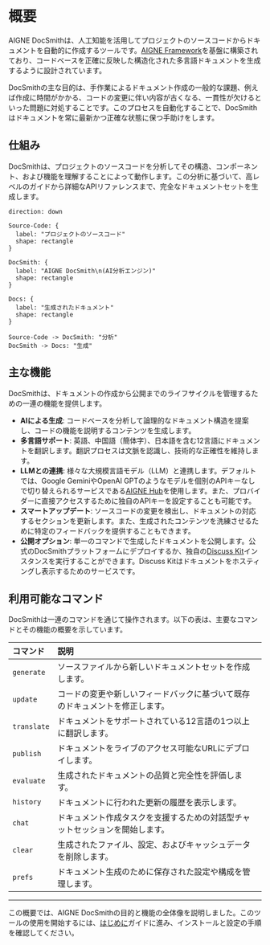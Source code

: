 # 概要

AIGNE DocSmithは、人工知能を活用してプロジェクトのソースコードからドキュメントを自動的に作成するツールです。[AIGNE Framework](https://www.aigne.io/en/framework)を基盤に構築されており、コードベースを正確に反映した構造化された多言語ドキュメントを生成するように設計されています。

DocSmithの主な目的は、手作業によるドキュメント作成の一般的な課題、例えば作成に時間がかかる、コードの変更に伴い内容が古くなる、一貫性が欠けるといった問題に対処することです。このプロセスを自動化することで、DocSmithはドキュメントを常に最新かつ正確な状態に保つ手助けをします。

## 仕組み

DocSmithは、プロジェクトのソースコードを分析してその構造、コンポーネント、および機能を理解することによって動作します。この分析に基づいて、高レベルのガイドから詳細なAPIリファレンスまで、完全なドキュメントセットを生成します。

```d2
direction: down

Source-Code: {
  label: "プロジェクトのソースコード"
  shape: rectangle
}

DocSmith: {
  label: "AIGNE DocSmith\n(AI分析エンジン)"
  shape: rectangle
}

Docs: {
  label: "生成されたドキュメント"
  shape: rectangle
}

Source-Code -> DocSmith: "分析"
DocSmith -> Docs: "生成"
```

## 主な機能

DocSmithは、ドキュメントの作成から公開までのライフサイクルを管理するための一連の機能を提供します。

*   **AIによる生成**: コードベースを分析して論理的なドキュメント構造を提案し、コードの機能を説明するコンテンツを生成します。
*   **多言語サポート**: 英語、中国語（簡体字）、日本語を含む12言語にドキュメントを翻訳します。翻訳プロセスは文脈を認識し、技術的な正確性を維持します。
*   **LLMとの連携**: 様々な大規模言語モデル（LLM）と連携します。デフォルトでは、Google GeminiやOpenAI GPTのようなモデルを個別のAPIキーなしで切り替えられるサービスである[AIGNE Hub](https://www.aigne.io/en/hub)を使用します。また、プロバイダーに直接アクセスするために独自のAPIキーを設定することも可能です。
*   **スマートアップデート**: ソースコードの変更を検出し、ドキュメントの対応するセクションを更新します。また、生成されたコンテンツを洗練させるために特定のフィードバックを提供することもできます。
*   **公開オプション**: 単一のコマンドで生成したドキュメントを公開します。公式のDocSmithプラットフォームにデプロイするか、独自の[Discuss Kit](https://www.web3kit.rocks/discuss-kit)インスタンスを実行することができます。Discuss Kitはドキュメントをホスティングし表示するためのサービスです。

## 利用可能なコマンド

DocSmithは一連のコマンドを通じて操作されます。以下の表は、主要なコマンドとその機能の概要を示しています。

| コマンド | 説明 |
| :--- | :--- |
| `generate` | ソースファイルから新しいドキュメントセットを作成します。 |
| `update` | コードの変更や新しいフィードバックに基づいて既存のドキュメントを修正します。 |
| `translate` | ドキュメントをサポートされている12言語の1つ以上に翻訳します。 |
| `publish` | ドキュメントをライブのアクセス可能なURLにデプロイします。 |
| `evaluate` | 生成されたドキュメントの品質と完全性を評価します。 |
| `history` | ドキュメントに行われた更新の履歴を表示します。 |
| `chat` | ドキュメント作成タスクを支援するための対話型チャットセッションを開始します。 |
| `clear` | 生成されたファイル、設定、およびキャッシュデータを削除します。 |
| `prefs` | ドキュメント生成のために保存された設定や構成を管理します。 |

---

この概要では、AIGNE DocSmithの目的と機能の全体像を説明しました。このツールの使用を開始するには、[はじめに](./getting-started.md)ガイドに進み、インストールと設定の手順を確認してください。
